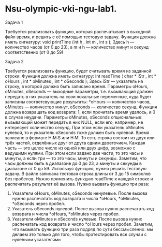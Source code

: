 # Nsu-olympic-vki-ngu-lab1.
Задача 1 

Требуется реализовать функцию, которая распечатывает в выходной файл время, и решить с её помощью тестовую задачу. Функция должна иметь сигнатуру: void printTime (int h , int m , int s ); Здесь h — количество часов (от 0 до 23), а m и h — количество минут и секунд соответственно (от 0 до 59)

Задача 2 

Требуется реализовать функцию, будет считывать время из заданной строки.
Функция должна иметь сигнатуру:
int readTime ( char * iStr , int * oHours , int * oMinutes , int * oSeconds );
Здесь iStr — указатель на строку, в которой должно быть записано время. Параметры
oHours, oMinutes, oSeconds — выходные параметры, т.е. вызывающий должен передать в них
указатель на свои локальные переменные, куда будет записаны соответсвующие результаты:
*oHours — количество часов, oMinutes — количество минут, oSeconds — количество секунд.
Функция должна возвращать код возврата: 1, если прочитать время удалось, и 0 в случае
неудачи.
Параметры oMinutes, oSeconds опциональные: вызывающий может передать в них NULL,
если его, например, не интересует количество секунд. При этом если указатель oMinutes
нулевой, то и указатель oSeconds тоже должен быть нулевой.
Время записано в формате H:M:S или H:M. То есть строка состоит из двух или трёх
частей, отделённых друг от друга одним двоеточием. Каждая часть — это целое число из
одной или двух цифр, возможно с ведущими нулями. При этом если задано две части, то это
часы и минуты, а если три — то это часы, минуты и секунды. Заметим, что часы должны
быть в диапазоне до 0 до 23, а минуты и секунды в диапазоне от 0 до 59.
Используя функцию, нужно решить тестовую задачу. В файле записана тестовая строка
длины от 3 до 15 символов без пробелов. Нужно применить функцию readTime к каждой
строке и распечатать результат её вызова.
Нужно вызвать функцию три раза:
1. Указатели oHours, oMinutes, oSeconds ненулевые. После вызова нужно распечатать
код возврата и числа *oHours, *oMinutes, *oSeconds через пробел.
2. Указатель oSeconds нулевой. После вызова нужно распечатать код возврата и числа
*oHours, *oMinutes через пробел.
3. Указатели oMinutes и oSeconds нулевые. После вызова нужно распечатать код возврата
и число *oHours через пробел.
Заметим, что вызывать функцию три раза подряд по сути бессмысленно: мы делаем это
только для того, чтобы протестировать все случаи с нулевыми указателями
